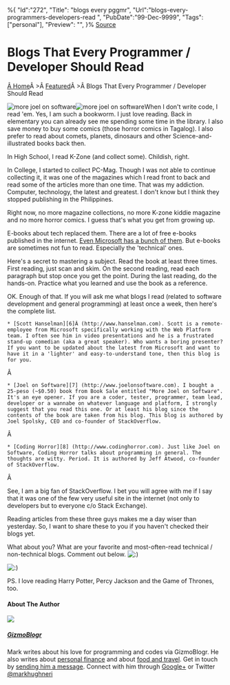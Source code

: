 ﻿%{
    "Id":"272",
    "Title": "blogs every pggmr",
    "Url":"blogs-every-programmers-developers-read",
    "PubDate":"99-Dec-9999",
    "Tags": ["personal"],
    "Preview": "",
}%
[Source](http://gizmoblogr.com/257/blogs-every-programmers-developers-read "Permalink to Blogs That Every Programmer / Developer Should Read")

# Blogs That Every Programmer / Developer Should Read

[Â Home][1]Â >Â [Featured][2]Â >Â Blogs That Every Programmer / Developer Should Read

![more joel on software][3]![more joel on software][4]When I don't write code, I read 'em. Yes, I am such a bookworm. I just love reading. Back in elementary you can already see me spending some time in the library. I also save money to buy some comics (those horror comics in Tagalog). I also prefer to read about comets, planets, dinosaurs and other Science-and-illustrated books back then.

In High School, I read K-Zone (and collect some). Childish, right.

In College, I started to collect PC-Mag. Though I was not able to continue collecting it, it was one of the magazines which I read front to back and read some of the articles more than one time. That was my addiction. Computer, technology, the latest and greatest. I don't know but I think they stopped publishing in the Philippines.

Right now, no more magazine collections, no more K-zone kiddie magazine and no more horror comics. I guess that's what you get from growing up.

E-books about tech replaced them. There are a lot of free e-books published in the internet. [Even Microsoft has a bunch of them][5]. But e-books are sometimes not fun to read. Especially the 'technical' ones.

Here's a secret to mastering a subject. Read the book at least three times. First reading, just scan and skim. On the second reading, read each paragraph but stop once you get the point. During the last reading, do the hands-on. Practice what you learned and use the book as a reference.

OK. Enough of that. If you will ask me what blogs I read (related to software development and general programming) at least once a week, then here's the complete list.

    * [Scott Hanselman][6]Â (http://www.hanselman.com). Scott is a remote-employee from Microsoft specifically working with the Web Platform team. I often see him in video presentations and he is a frustrated stand-up comedian (aka a great speaker). Who wants a boring presenter? If you want to be updated about the latest from Microsoft and want to have it in a 'lighter' and easy-to-understand tone, then this blog is for you.

Â 

    * [Joel on Software][7] (http://www.joelonsoftware.com). I bought a 25-peso (~$0.50) book from Book Sale entitled "More Joel on Software". It's an eye opener. If you are a coder, tester, programmer, team lead, developer or a wannabe on whatever language and platform, I strongly suggest that you read this one. Or at least his blog since the contents of the book are taken from his blog. This blog is authored by Joel Spolsky, CEO and co-founder of StackOverflow.

Â 

    * [Coding Horror][8] (http://www.codinghorror.com). Just like Joel on Software, Coding Horror talks about programming in general. The thoughts are witty. Period. It is authored by Jeff Atwood, co-founder of StackOverflow.

Â 



See, I am a big fan of StackOverflow. I bet you will agree with me if I say that it was one of the few very useful site in the internet (not only to developers but to everyone c/o Stack Exchange).

Reading articles from these three guys makes me a day wiser than yesterday. So, I want to share these to you if you haven't checked their blogs yet.

What about you? What are your favorite and most-often-read technical / non-technical blogs. Comment out below. ![:\)][3]

![:\)][9]

PS. I love reading Harry Potter, Percy Jackson and the Game of Thrones, too.




#### About The Author

![][10]

##### [GizmoBlogr][11]

Mark writes about his love for programming and codes via GizmoBlogr. He also writes about [personal finance][12] and about [food and travel][13]. Get in touch by [sending him a message][14]. Connect with him through  [Google+][15] or Twitter [@markhughneri][16]

[1]: http://gizmoblogr.com
[2]: http://gizmoblogr.com/category/featured "View all posts in Featured"
[3]: http://gizmoblogr.com/assets/loading.gif
[4]: http://gizmoblogr.com/wp-content/uploads/2013/09/more-joel-on-software-224x300.jpg
[5]: http://blogs.msdn.com/b/mssmallbiz/archive/2013/06/28/almost-150-free-microsoft-ebooks-covering-windows-7-windows-8-office-2010-office-2013-office-365-office-web-apps-windows-server-2012-windows-phone-7-windows-phone-8-sql-server-2008-sql-server-2012-sharepoint-server-2010-s.aspx
[6]: http://www.hanselman.com
[7]: http://www.joelonsoftware.com
[8]: http://www.codinghorror.com
[9]: http://gizmoblogr.com/wp-includes/images/smilies/icon_smile.gif
[10]: http://0.gravatar.com/avatar/0a71fb2741e1e3052384c81c65fde29a?s=100&d=http%3A%2F%2F0.gravatar.com%2Favatar%2Fad516503a11cd5ca435acc9bb6523536%3Fs%3D100&r=G
[11]: http://gizmoblogr.com/author/mhneri
[12]: http://moneygizmo.net
[13]: http://www.sisigbytes.com
[14]: http://gizmoblogr.com/contact
[15]: http://plus.google.com/108873856677774227247?rel=author
[16]: https://twitter.com/markhughneri
